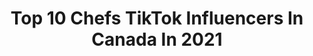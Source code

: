 ---
title: Top 10 Chefs TikTok Influencers In Canada In 2021
description: >-
  Find top chefs TikTok influencers in Canada in 2021. Most popular hashtags: #fyp #chef #food #cooking.
platform: TikTok
hits: 40
text_top: Analyze the most popular TikTok influencers on inBeat.
text_bottom: Our search engine aggregates 40 TikTok influencers like this in Canada for you to collaborate.
profiles:
  - username: "okaychef"
    fullname: >-
      Nathan Jones
    bio: >-
      34🏳️‍🌈🇨🇦He/Him 20yr career chef sharing what I know Cooking & D&D Links👇🏻
    location: "Canada"
    followers: 55300
    engagement: 1661
    commentsToLikes: 0.051315
    id: ckb0htvff9dho0j2388r3igv9
    verified: false
    hashtags: "#tabletopgames, #stitch, #chef, #dungeonsanddragons"
  - username: "pincheviajero"
    fullname: >-
      user5757293810932
    bio: >-
      Cada dia cuenta y no regresa, se feliz!! ( Professional Chef ) 🇲🇽🇨🇦
    location: "Canada"
    followers: 10500
    engagement: 552
    commentsToLikes: 0.050614
    id: ckcukrhh0gzh30j23hwrml5hp
    verified: false
    hashtags: "#dogsoftiktok, #amigos, #baile, #toby"
  - username: "eastside_foodie"
    fullname: >-
      Chef Ryan White
    bio: >-
      Follow me on 👆INSTAGRAM + YOUTUBE👆 🇨🇦 Private Chef • Culinary Content
    location: "Canada"
    followers: 38400
    engagement: 437
    commentsToLikes: 0.035393
    id: ckbf8vtc5zk3b0j239y792gx4
    verified: false
    hashtags: "#cereal, #slicing, #tiktokchef, #foodvideo"
  - username: "tipeat"
    fullname: >-
      Call me Cook Masso! no therapy
    bio: >-
      road for 100k professional chef home is my lab my wife ❤ to help Montreal 🇨🇦
    location: "Canada"
    followers: 97300
    engagement: 825
    commentsToLikes: 0.015339
    id: ckfplsio70qbs0j23a4neunmf
    verified: false
    hashtags: "#fyp, #cooking, #foodslap, #pourtoi"
  - username: "zaynah.habibti"
    fullname: >-
      Zaynah Mohamad 
    bio: >-
      🇱🇧 | CEO of chef Alia 20 https://helplebanon.carrd.co/
    location: "Canada"
    followers: 28600
    engagement: 832
    commentsToLikes: 0.018018
    id: ckc34zcqzu8tg0j23zj80mhur
    verified: false
    hashtags: "#middleeastern, #arabic, #syria, #arabtiktok"
  - username: "hennabyramnik1"
    fullname: >-
      Ramnik Kaur
    bio: >-
      Henna Artist + Nail Tech during the day - Chef by night!
    location: "Canada"
    followers: 7704
    engagement: 347
    commentsToLikes: 0.013030
    id: ckc35jmt9uqif0j23k4g7kd92
    verified: false
    hashtags: "#massi, #indian, #love, #babygirl"
  - username: "josh_appelt"
    fullname: >-
      Josh Appelt
    bio: >-
      All videos done with the help of @chef.bmoneysmooth
    location: "Canada"
    followers: 13335
    engagement: 1669
    commentsToLikes: 0.010064
    id: ckaci91un2h7p0i78ulvxe496
    verified: false
    hashtags: "#fyp, #foryou, #happyathome, #puppylove"
  - username: "crusoe_dachshund"
    fullname: >-
      Crusoe the Celebrity Dachshund
    bio: >-
      Winner People’s Choice Award IG: crusoe_dachshund YouTube: Crusoe Dachshund
    location: "Canada"
    followers: 1400000
    engagement: 2145
    commentsToLikes: 0.014506
    id: ck806wckcmjew0j78gpt9sb7a
    verified: true
    hashtags: "#dogcostumes, #cutedogs, #chef, #dogs"
  - username: "w2sixpackchef"
    fullname: >-
      Wallace W
    bio: >-
      Food|Fitness|Life RECIPES:IG @w2sixpackchef COOKING EBOOK:www.sixpackchef.com
    location: "Canada"
    followers: 456800
    engagement: 1255
    commentsToLikes: 0.022649
    id: ck806ysqxn5xz0j780zu0q8u9
    verified: false
    hashtags: "#satisfying, #asmr, #foodreview, #cooking"
  - username: "jpierro"
    fullname: >-
      Jean-Pierre Mouradian
    bio: >-
      Came for the fun, stayed for the addiction!
    location: "Canada"
    followers: 2615
    engagement: 351
    commentsToLikes: 0.062522
    id: ckcoyakb5a3o10j23yxp9fvvw
    verified: false
    hashtags: "#home, #fyp, #bored, #funny"
---